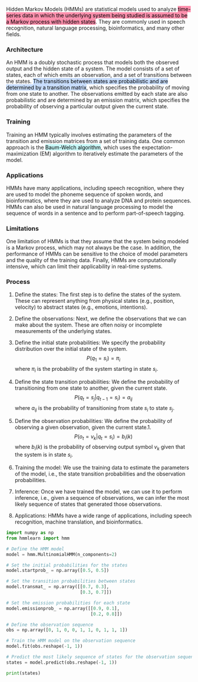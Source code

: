 
Hidden Markov Models (HMMs) are statistical models used to analyze <mark style="background: #FF5582A6;">time-series data in which the underlying system being studied is assumed to be a Markov process with hidden states</mark>. They are commonly used in speech recognition, natural language processing, bioinformatics, and many other fields.

### Architecture

An HMM is a doubly stochastic process that models both the observed output and the hidden state of a system. The model consists of a set of states, each of which emits an observation, and a set of transitions between the states. <mark style="background: #ADCCFFA6;">The transitions between states are probabilistic and are determined by a transition matrix</mark>, which specifies the probability of moving from one state to another. The observations emitted by each state are also probabilistic and are determined by an emission matrix, which specifies the probability of observing a particular output given the current state.

### Training

Training an HMM typically involves estimating the parameters of the transition and emission matrices from a set of training data. One common approach is the <mark style="background: #ABF7F7A6;">Baum-Welch algorithm</mark>, which uses the expectation-maximization (EM) algorithm to iteratively estimate the parameters of the model.

### Applications

HMMs have many applications, including speech recognition, where they are used to model the phoneme sequence of spoken words, and bioinformatics, where they are used to analyze DNA and protein sequences. HMMs can also be used in natural language processing to model the sequence of words in a sentence and to perform part-of-speech tagging.

### Limitations

One limitation of HMMs is that they assume that the system being modeled is a Markov process, which may not always be the case. In addition, the performance of HMMs can be sensitive to the choice of model parameters and the quality of the training data. Finally, HMMs are computationally intensive, which can limit their applicability in real-time systems.

### Process

1.  Define the states: The first step is to define the states of the system. These can represent anything from physical states (e.g., position, velocity) to abstract states (e.g., emotions, intentions).
    
2.  Define the observations: Next, we define the observations that we can make about the system. These are often noisy or incomplete measurements of the underlying states.
    
3.  Define the initial state probabilities: We specify the probability distribution over the initial state of the system. $$P(q_1=s_i)=\pi_i$$where $\pi_i$ is the probability of the system starting in state $s_i$.
    
4.  Define the state transition probabilities: We define the probability of transitioning from one state to another, given the current state. $$P(q_t=s_j|q_{t-1}=s_i)=a_{ij}$$ where $a_{ij}$ is the probability of transitioning from state $s_i$ to state $s_j$.
    
5.  Define the observation probabilities: We define the probability of observing a given observation, given the current state.1.  $$P(o_t=v_k|q_t=s_i)=b_i(k)$$
    where $b_i(k)$ is the probability of observing output symbol $v_k$ given that the system is in state $s_i$.
    
6.  Training the model: We use the training data to estimate the parameters of the model, i.e., the state transition probabilities and the observation probabilities.
    
7.  Inference: Once we have trained the model, we can use it to perform inference, i.e., given a sequence of observations, we can infer the most likely sequence of states that generated those observations.
    
8.  Applications: HMMs have a wide range of applications, including speech recognition, machine translation, and bioinformatics.



```python
import numpy as np
from hmmlearn import hmm

# Define the HMM model
model = hmm.MultinomialHMM(n_components=2)

# Set the initial probabilities for the states
model.startprob_ = np.array([0.5, 0.5])

# Set the transition probabilities between states
model.transmat_ = np.array([[0.7, 0.3],
                            [0.3, 0.7]])

# Set the emission probabilities for each state
model.emissionprob_ = np.array([[0.9, 0.1],
                                [0.2, 0.8]])

# Define the observation sequence
obs = np.array([0, 1, 0, 0, 1, 1, 0, 1, 1, 1])

# Train the HMM model on the observation sequence
model.fit(obs.reshape(-1, 1))

# Predict the most likely sequence of states for the observation sequence
states = model.predict(obs.reshape(-1, 1))

print(states)
```

